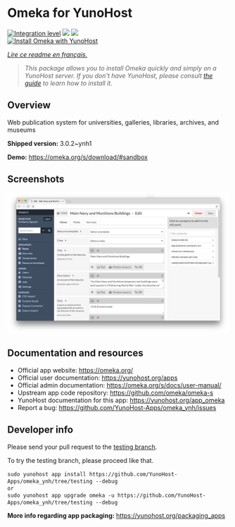 <!--
N.B.: This README was automatically generated by https://github.com/YunoHost/apps/tree/master/tools/README-generator
It shall NOT be edited by hand.
-->

# Omeka for YunoHost

[![Integration level](https://dash.yunohost.org/integration/omeka.svg)](https://dash.yunohost.org/appci/app/omeka) ![](https://ci-apps.yunohost.org/ci/badges/omeka.status.svg) ![](https://ci-apps.yunohost.org/ci/badges/omeka.maintain.svg)  
[![Install Omeka with YunoHost](https://install-app.yunohost.org/install-with-yunohost.svg)](https://install-app.yunohost.org/?app=omeka)

*[Lire ce readme en français.](./README_fr.md)*

> *This package allows you to install Omeka quickly and simply on a YunoHost server.
If you don't have YunoHost, please consult [the guide](https://yunohost.org/#/install) to learn how to install it.*

## Overview

Web publication system for universities, galleries, libraries, archives, and museums

**Shipped version:** 3.0.2~ynh1

**Demo:** https://omeka.org/s/download/#sandbox

## Screenshots

![](./doc/screenshots/omeka-s.png)

## Documentation and resources

* Official app website: https://omeka.org/
* Official user documentation: https://yunohost.org/apps
* Official admin documentation: https://omeka.org/s/docs/user-manual/
* Upstream app code repository: https://github.com/omeka/omeka-s
* YunoHost documentation for this app: https://yunohost.org/app_omeka
* Report a bug: https://github.com/YunoHost-Apps/omeka_ynh/issues

## Developer info

Please send your pull request to the [testing branch](https://github.com/YunoHost-Apps/omeka_ynh/tree/testing).

To try the testing branch, please proceed like that.
```
sudo yunohost app install https://github.com/YunoHost-Apps/omeka_ynh/tree/testing --debug
or
sudo yunohost app upgrade omeka -u https://github.com/YunoHost-Apps/omeka_ynh/tree/testing --debug
```

**More info regarding app packaging:** https://yunohost.org/packaging_apps